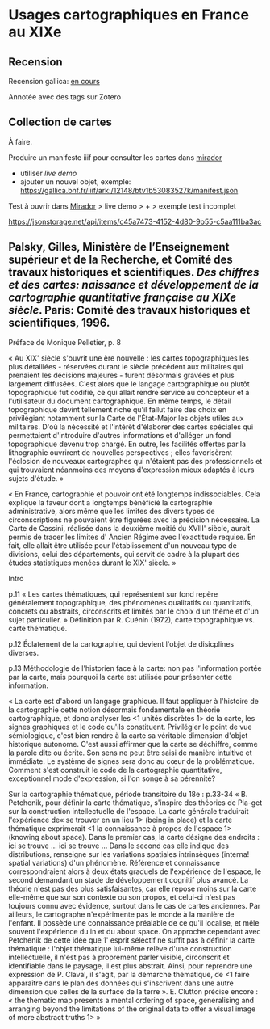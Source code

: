 # Usages cartographiques en France au XIXe



## Recension

Recension gallica: [en cours](https://gallica.bnf.fr/services/engine/search/sru?operation=searchRetrieve&version=1.2&startRecord=0&maximumRecords=50&page=1&collapsing=true&exactSearch=false&query=%28%28dc.subject%20all%20%22France%20%22%20and%20not%20dc.subject%20all%20%22Paris%20--%20Biblioth%C3%A8que%20nationale%20de%20France%22%20%29%20and%20not%20dc.subject%20all%20%22Nouvelle-France%22%20%29%20%20and%20%28dc.type%20all%20%22carte%22%29%20and%20%28gallicapublication_date%3E%3D%221800%22%20and%20gallicapublication_date%3C%3D%221900%22%29%20sortby%20dc.date%2Fsort.ascending&filter=provenance%20all%20%22bnf.fr%22#resultat-id-20) 

Annotée avec des tags sur Zotero 





## Collection de cartes

À faire.

Produire un manifeste iiif pour consulter les cartes dans [mirador](https://projectmirador.org/)

- utiliser *live demo*
- ajouter un nouvel objet, exemple: https://gallica.bnf.fr/iiif/ark:/12148/btv1b53083527k/manifest.json



Test à ouvrir dans [Mirador](https://projectmirador.org/) > live demo > + > exemple test incomplet

https://jsonstorage.net/api/items/c45a7473-4152-4d80-9b55-c5aa111ba3ac



## Palsky, Gilles, Ministère de l’Enseignement supérieur et de la Recherche, et Comité des travaux historiques et scientifiques. *Des chiffres et des cartes: naissance et développement de la cartographie quantitative française au XIXe siècle*. Paris: Comité des travaux historiques et scientifiques, 1996.

Préface de Monique Pelletier, p. 8 

« Au  XIX'  siècle  s'ouvrit  une  ère  nouvelle  : les  cartes topographiques les  plus détaillées - réservées  durant le  siècle précédent aux militaires  qui prenaient les  décisions majeures - furent désormais gravées  et plus largement diffusées.  C'est alors que le  langage  cartographique  ou  plutôt topographique  fut  codifié,  ce  qui  allait  rendre  service  au concepteur et à l'utilisateur du document cartographique.  En même temps, le  détail  topographique  devint  tellement riche  qu'il fallut  faire  des  choix  en privilégiant notamment sur la  Carte  de  l'État-Major les  objets utiles  aux  militaires.  D'où la  nécessité  et  l'intérêt d'élaborer  des  cartes  spéciales  qui  permettaient d'introduire d'autres informations et d'alléger un fond topographique devenu trop chargé.  En outre, les  facilités  offertes par la  lithographie  ouvrirent  de  nouvelles  perspectives  ;  elles  favorisèrent  l'éclosion  de 
nouveaux cartographes qui n'étaient pas  des  professionnels et qui trouvaient néanmoins  des  moyens  d'expression  mieux  adaptés  à leurs  sujets  d'étude. »

« En France,  cartographie  et  pouvoir  ont  été  longtemps  indissociables.  Cela explique la  faveur  dont a longtemps bénéficié la  cartographie administrative, alors  même que les  limites  des  divers  types  de  circonscriptions ne  pouvaient être figurées  avec  la  précision nécessaire.  La Carte  de  Cassini,  réalisée  dans  la deuxième moitié du XVIII'  siècle,  aurait permis de  tracer les  limites  d' Ancien Régime  avec  l'exactitude  requise.  En fait,  elle  allait  être  utilisée  pour l'établissement d'un nouveau type  de  divisions,  celui  des  départements,  qui servit  de  cadre  à la  plupart des  études statistiques menées  durant le  XIX'  siècle. »



Intro

p.11 « Les  cartes  thématiques,  qui  représentent  sur  fond  repère  généralement  topographique,  des phénomènes qualitatifs  ou quantitatifs,  concrets  ou  abstraits,  circonscrits  et limités par le  choix  d'un thème  et  d'un sujet particulier. » Définition par R. Cuénin (1972), carte topographique vs. carte thématique.

p.12 Éclatement de la cartographie, qui devient l'objet de disicplines diverses.

p.13 Méthodologie de l'historien face à la carte: non pas l'information portée par la carte, mais pourquoi la carte est utilisée pour présenter cette information. 

« La carte est d'abord un langage graphique.  Il  faut appliquer à l'histoire  de  la  cartographie cette notion désormais fondamentale  en théorie  cartographique,  et  donc  analyser  les  <1 unités  discrètes  1> de  la  carte,  les signes  graphiques  et  le  code  qu'ils  constituent.  Privilégier  le  point  de  vue sémiologique,  c'est bien rendre à la  carte sa  véritable  dimension d'objet historique  autonome.  C'est  aussi  affirmer  que  la  carte  se  déchiffre,  comme  la parole  dite  ou  écrite.  Son  sens  ne  peut  être  saisi  de  manière  intuitive  et immédiate.  Le  système  de  signes  sera  donc  au  cœur  de  la  problématique. Comment s'est construit le  code  de  la  cartographie  quantitative,  exceptionnel  mode d'expression, si  l'on songe à sa  pérennité? 

Sur la cartographie thématique, période transitoire du 18e :
p.33-34 « B.  Petchenik, pour définir la  carte thématique,  s'inspire  des  théories  de  Pia-get  sur la  construction intellectuelle  de l'espace.  La carte  générale  traduirait l'expérience de« se  trouver en un lieu 1> (being  in place)  et la  carte thématique 
exprimerait  <1 la  connaissance  à propos  de  l'espace  1> (knowing  about  space). Dans  le  premier  cas,  la  carte  désigne  des endroits  :  ici  se  trouve ...  ici  se trouve ...  Dans le  second cas  elle  indique des  distributions,  renseigne  sur les variations spatiales intrinsèques (interna! spatial variations) d'un  phénomène. Référence  et  connaissance  correspondraient  alors  à deux  états  graduels de l'expérience de l'espace, le second demandant un stade de développement  cognitif plus  avancé.  La  théorie  n'est pas  des  plus  satisfaisantes,  car elle  repose moins  sur la  carte elle-même que  sur son contexte ou son propos,  et celui-ci n'est pas toujours  connu avec  évidence,  surtout dans le  cas  de  cartes  anciennes.  Par ailleurs,  le  cartographe  n'expérimente  pas  le monde à la  manière de  l'enfant.  Il  possède une connaissance préalable de  ce qu'il  localise, et  mêle souvent  l'expérience  du  in et  du  about  space. On approche cependant avec  Petchenik de  cette idée que 1' esprit sélectif ne  suffit  pas  à  définir  la  carte  thématique  :  l'objet  thématique  lui-même  relève d'une construction intellectuelle,  il  n'est pas à proprement parler visible,  circonscrit  et  identifiable  dans  le paysage, il est  plus abstrait. Ainsi, pour reprendre une expression de  P.  Claval,  il  s'agit, par la  démarche thématique, de  <1 faire  apparaître dans le  plan des  données qui s'inscrivent dans une autre dimension que  celles  de la  surface  de  la  terre  ». E.  Clutton précise encore  : « the  thematic  map presents  a mental ordering of space,  generalising and arranging beyond  the  limitations  of the  original  data  to  offer  a visual  image  of more  abstract truths 1>  »



